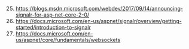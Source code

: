 25. https://blogs.msdn.microsoft.com/webdev/2017/09/14/announcing-signalr-for-asp-net-core-2-0/
26. https://docs.microsoft.com/en-us/aspnet/signalr/overview/getting-started/introduction-to-signalr
27. https://docs.microsoft.com/en-us/aspnet/core/fundamentals/websockets
